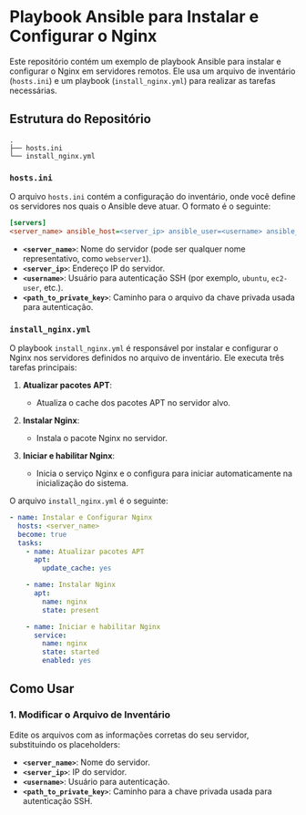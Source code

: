 
# Playbook Ansible para Instalar e Configurar o Nginx

Este repositório contém um exemplo de playbook Ansible para instalar e configurar o Nginx em servidores remotos. Ele usa um arquivo de inventário (`hosts.ini`) e um playbook (`install_nginx.yml`) para realizar as tarefas necessárias.

## Estrutura do Repositório

```
.
├── hosts.ini
└── install_nginx.yml
```

### `hosts.ini`

O arquivo `hosts.ini` contém a configuração do inventário, onde você define os servidores nos quais o Ansible deve atuar. O formato é o seguinte:

```ini
[servers]
<server_name> ansible_host=<server_ip> ansible_user=<username> ansible_private_key_file=<path_to_private_key>
```

- **`<server_name>`**: Nome do servidor (pode ser qualquer nome representativo, como `webserver1`).
- **`<server_ip>`**: Endereço IP do servidor.
- **`<username>`**: Usuário para autenticação SSH (por exemplo, `ubuntu`, `ec2-user`, etc.).
- **`<path_to_private_key>`**: Caminho para o arquivo da chave privada usada para autenticação.

### `install_nginx.yml`

O playbook `install_nginx.yml` é responsável por instalar e configurar o Nginx nos servidores definidos no arquivo de inventário. Ele executa três tarefas principais:

1. **Atualizar pacotes APT**:
    - Atualiza o cache dos pacotes APT no servidor alvo.
  
2. **Instalar Nginx**:
    - Instala o pacote Nginx no servidor.

3. **Iniciar e habilitar Nginx**:
    - Inicia o serviço Nginx e o configura para iniciar automaticamente na inicialização do sistema.

O arquivo `install_nginx.yml` é o seguinte:

```yaml
- name: Instalar e Configurar Nginx
  hosts: <server_name>
  become: true
  tasks:
    - name: Atualizar pacotes APT
      apt:
        update_cache: yes

    - name: Instalar Nginx
      apt:
        name: nginx
        state: present

    - name: Iniciar e habilitar Nginx
      service:
        name: nginx
        state: started
        enabled: yes
```

## Como Usar

### 1. Modificar o Arquivo de Inventário

Edite os arquivos com as informações corretas do seu servidor, substituindo os placeholders:

- **`<server_name>`**: Nome do servidor.
- **`<server_ip>`**: IP do servidor.
- **`<username>`**: Usuário para autenticação.
- **`<path_to_private_key>`**: Caminho para a chave privada usada para autenticação SSH.
